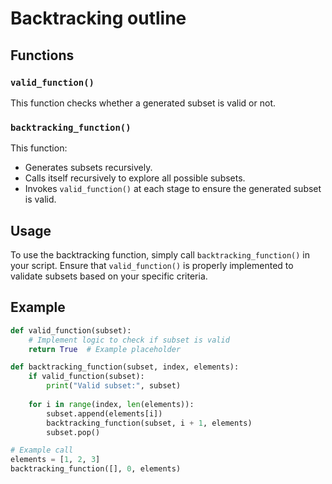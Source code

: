 # Backtracking outline

## Functions

### `valid_function()`
This function checks whether a generated subset is valid or not.

### `backtracking_function()`
This function:
- Generates subsets recursively.
- Calls itself recursively to explore all possible subsets.
- Invokes `valid_function()` at each stage to ensure the generated subset is valid.

## Usage
To use the backtracking function, simply call `backtracking_function()` in your script. Ensure that `valid_function()` is properly implemented to validate subsets based on your specific criteria.

## Example
```python
def valid_function(subset):
    # Implement logic to check if subset is valid
    return True  # Example placeholder

def backtracking_function(subset, index, elements):
    if valid_function(subset):
        print("Valid subset:", subset)
    
    for i in range(index, len(elements)):
        subset.append(elements[i])
        backtracking_function(subset, i + 1, elements)
        subset.pop()

# Example call
elements = [1, 2, 3]
backtracking_function([], 0, elements)
```
